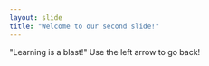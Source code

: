 ```yaml
---
layout: slide
title: "Welcome to our second slide!"
---
```

"Learning is a blast!"
Use the left arrow to go back!
